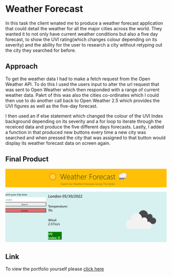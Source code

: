 # Weather Forecast

In this task the client wnated me to produce a weather forecast application that could detail the weather for all the major cities across the world. They wanted it to not only have current weather conditions but also a five day forecast, to show the UVI rating(which changes colour depending on its severity) and the ability for the user to research a city without retyping out the city they searched for before.

## Approach

To get the weather data I had to make a fetch request from the Open Weather API. To do this I used the users input to alter the url request that was sent to Open Weather which then responded with a range of current weather data. Pakrt of this was also the cities co-ordinates which I could then use to do another call back to Open Weather 2.5 which provides the UVI figures as well as the five-day forecast.

I then used an if else statement which changed the colour of the UVI Index background depending on its severity and a for loop to iterate through the receiced data and produce the five different days forecasts. Lastly, I added a function in that produced new buttons every time a new city was searched and when pressed the city that was assigned to that button would display its weather forecast data on screen again.

## Final Product
 
 ![Fullsize webpage](./assets/images/Final%20Product.png)

 ## Link

To view the portfolio yourself please [click here](https://joelcronin.github.io/fluffy-umbrella/)
